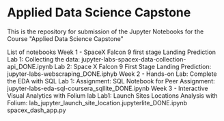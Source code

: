 # Applied Data Science Capstone
This is the repository for submission of the Jupyter Notebooks for the Course  "Applied Data Science Capstone"

List of notebooks
Week 1 - SpaceX Falcon 9 first stage Landing Prediction
	Lab 1: Collecting the data: jupyter-labs-spacex-data-collection-api_DONE.ipynb
	Lab 2: Space X Falcon 9 First Stage Landing Prediction: jupyter-labs-webscraping_DONE.iphyb
Week 2 - Hands-on Lab: Complete the EDA with SQL
	Lab 1: Assignment: SQL Notebook for Peer Assignment: jupyter-labs-eda-sql-coursera_sqllite_DONE.ipynb
Week 3 - Interactive Visual Analytics with Folium lab
	Lab1: Launch Sites Locations Analysis with Folium: lab_jupyter_launch_site_location.jupyterlite_DONE.ipynb
 	spacex_dash_app.py
